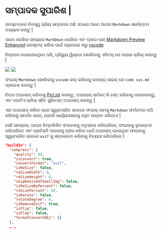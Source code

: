 # ସମ୍ପାଦକ ସୁପାରିଶ |

ସମସ୍ତଙ୍କର ନିଜସ୍ୱ ପ୍ରିୟ ସମ୍ପାଦକ ଅଛି ଏଠାରେ ଆମେ ଆମର `Markdown` ସର୍ବୋତ୍ତମ ଅଭ୍ୟାସ ବାଣ୍ଟୁ |

ଆମେ ଲେଖିବା ସମୟରେ `MarkDown` ଲେଖିବା ଏବଂ ପ୍ଲଗ-ଇନ୍ [Markdown Preview Enhanced](https://marketplace.visualstudio.com/items?itemName=shd101wyy.markdown-preview-enhanced) ଇନଷ୍ଟଲ୍ କରିବା ପାଇଁ ବ୍ୟବହାର କରୁ [vscode](https://code.visualstudio.com/)

ନିମ୍ନରେ ଦେଖାଯାଇଥିବା ପରି, ପ୍ରିଭ୍ୟୁ ୱିଣ୍ଡୋ ଖୋଲିବାକୁ ଏଡିଟର୍ ରେ ଡାହାଣ କ୍ଲିକ୍ କରନ୍ତୁ |

![](https://p.3ti.site/1720775216.avif)
![](https://p.3ti.site/1720775043.avif)

ଫାଇଲ୍ `Markdown` ଖୋଲିବାକୁ `vscode` କଲ୍ କରିବାକୁ କମାଣ୍ଡ୍ ଲାଇନ୍ ରେ `code xxx.md` ପ୍ରବେଶ କରନ୍ତୁ |

ଚିତ୍ର ଅପଲୋଡ୍ କରିବାକୁ [PicList](https://github.com/Kuingsmile/PicList) କରନ୍ତୁ, ଅପଲୋଡ୍ ସର୍ଟକଟ୍ କି ସେଟ୍ କରିବାକୁ ମନେରଖନ୍ତୁ, ଏବଂ ଗୋଟିଏ କ୍ଲିକ୍ ସହିତ ସ୍କ୍ରିନସଟ୍ ଅପଲୋଡ୍ କରନ୍ତୁ |

ଏହା ଅପଲୋଡ୍ କରିବା ପରେ ସ୍ୱୟଂଚାଳିତ ଭାବରେ ଫାଇଲ୍ ନାମକୁ `Markdown` ଫର୍ମାଟରେ କପି କରିବାକୁ ସମର୍ଥନ କରେ, ଯାହାକି କାର୍ଯ୍ୟଦକ୍ଷତାକୁ ବହୁତ ଉନ୍ନତ କରିଥାଏ |

ସେହି ସମୟରେ, ଆପଣ ନିମ୍ନଲିଖିତ ସଂରଚନାକୁ ଅନୁସରଣ କରିପାରିବେ, ଫାଇଲକୁ ରୂପାନ୍ତର କରିପାରିବେ ଏବଂ ପ୍ରତିଛବି ଆକାରକୁ ହ୍ରାସ କରିବା ପାଇଁ ଅପଲୋଡ୍ ହୋଇଥିବା ଫାଇଲକୁ ସ୍ୱୟଂଚାଳିତ ଭାବରେ `avif` କୁ ସଙ୍କୋଚନ କରିବାକୁ ବିନ୍ୟାସ କରିପାରିବେ |

```json
"buildIn": {
  "compress": {
    "quality": 99,
    "isConvert": true,
    "convertFormat": "avif",
    "isReSize": false,
    "reSizeWidth": 0,
    "reSizeHeight": 0,
    "skipReSizeOfSmallImg": false,
    "isReSizeByPercent": false,
    "reSizePercent": 50,
    "isRotate": false,
    "rotateDegree": 0,
    "isRemoveExif": true,
    "isFlip": false,
    "isFlop": false,
    "formatConvertObj": {}
  },
  … …
```